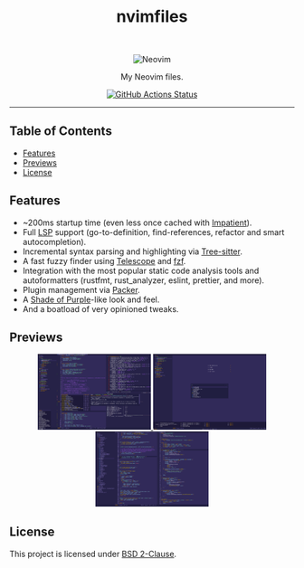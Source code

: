 <h1 align="center">nvimfiles</h1>
<br>
<p align="center">
  <img src="https://upload.wikimedia.org/wikipedia/commons/3/3a/Neovim-mark.svg" width="100" alt="Neovim"/>
</p>

<p align="center">
  My Neovim files.
</p>

<p align="center">
  <a href="https://github.com/gcoguiec/nvimfiles/actions/workflows/ci.yml">
    <img src="https://github.com/gcoguiec/nvimfiles/actions/workflows/ci.yml/badge.svg" alt="GitHub Actions Status"/>
  </a>
</p>

<hr>

## Table of Contents

- [Features](#features)
- [Previews](#previews)
- [License](#license)

## Features

* ~200ms startup time (even less once cached with [Impatient](https://github.com/lewis6991/impatient.nvim)).
* Full [LSP](https://neovim.io/doc/user/lsp.html) support (go-to-definition, find-references, refactor and smart autocompletion).
* Incremental syntax parsing and highlighting via [Tree-sitter](https://github.com/nvim-treesitter/nvim-treesitter).
* A fast fuzzy finder using [Telescope](https://github.com/nvim-telescope/telescope.nvim) and [fzf](https://github.com/junegunn/fzf).
* Integration with the most popular static code analysis tools and autoformatters (rustfmt, rust_analyzer, eslint, prettier, and more).
* Plugin management via [Packer](https://github.com/wbthomason/packer.nvim).
* A [Shade of Purple](https://github.com/ahmadawais/shades-of-purple-vscode)-like look and feel.
* And a boatload of very opinioned tweaks.

## Previews

<p align="center">
  <a href="https://raw.githubusercontent.com/gcoguiec/nvimfiles/main/.github/preview0.png">
    <img src="https://raw.githubusercontent.com/gcoguiec/nvimfiles/main/.github/preview0.png" width="200" alt="First Preview"/>
  </a>
  <a href="https://raw.githubusercontent.com/gcoguiec/nvimfiles/main/.github/preview1.png">
    <img src="https://raw.githubusercontent.com/gcoguiec/nvimfiles/main/.github/preview1.png" width="200" alt="Second Preview"/>
  </a>
  <a href="https://raw.githubusercontent.com/gcoguiec/nvimfiles/main/.github/preview2.png">
    <img src="https://raw.githubusercontent.com/gcoguiec/nvimfiles/main/.github/preview2.png" width="200" alt="Third Preview"/>
  </a>
</p>

## License

This project is licensed under [BSD 2-Clause](https://spdx.org/licenses/BSD-2-Clause.html).
